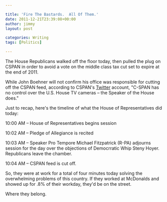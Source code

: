 ```yaml
---

title: 'Fire The Bastards.  All Of Them.'
date: 2011-12-21T23:39:08+00:00
author: jimmy
layout: post

categories: Writing
tags: [Politics]

---
```


  <p>
  </p>
  
  <p>
    The House Republicans walked off the floor today, then pulled the plug on CSPAN in order to avoid a vote on the middle class tax cut set to expire at the end of 2011.
  </p>
  
  <p>
    While John Boehner will not confirm his office was responsible for cutting off the CSPAN feed, according to CSPAN's <a href="http://twitter.com/#!/cspan/status/149514550285312001">Twitter</a> account, "C-SPAN has no control over the U.S. House TV cameras &#8211; the Speaker of the House does."
  </p>
  
  <p>
    Just to recap, here's the timeline of what the House of Representatives did today:
  </p>
  
  <p>
    10:00 AM &#8211; House of Representatives begins session
  </p>
  
  <p>
    10:02 AM &#8211; Pledge of Allegiance is recited
  </p>
  
  <p>
    10:03 AM &#8211; Speaker Pro Tempore Michael Fitzpatrick (R-PA) adjourns session for the day over the objections of Democrratic Whip Steny Hoyer. Republicans leave the chamber.
  </p>
  
  <p>
    10:04 AM &#8211; CSPAN feed is cut off.
  </P></p> 
  
  <p>
    So, they were at work for a total of four minutes today solving the overwhelming problems of this country. If they worked at McDonalds and showed up for .8% of their workday, they'd be on the street.
  </p>
  
  <p>
    Where they belong.
  </p>

<!-- #Politics -->
